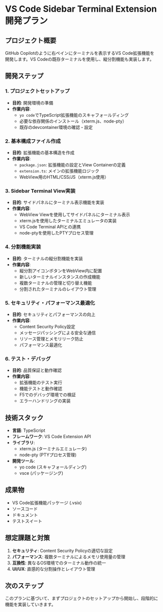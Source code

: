 # VS Code Sidebar Terminal Extension 開発プラン

## プロジェクト概要
GitHub Copilotのように右ペインにターミナルを表示するVS Code拡張機能を開発します。VS Codeの既存ターミナルを使用し、縦分割機能も実装します。

## 開発ステップ

### 1. プロジェクトセットアップ
- **目的**: 開発環境の準備
- **作業内容**:
  - `yo code`でTypeScript拡張機能のスキャフォールディング
  - 必要な依存関係のインストール（xterm.js、node-pty）
  - 既存のdevcontainer環境の確認・設定

### 2. 基本構成ファイル作成
- **目的**: 拡張機能の基本構造を作成
- **作業内容**:
  - `package.json`: 拡張機能の設定とView Containerの定義
  - `extension.ts`: メインの拡張機能ロジック
  - WebView用のHTML/CSS/JS（xterm.js使用）

### 3. Sidebar Terminal View実装
- **目的**: サイドパネルにターミナル表示機能を実装
- **作業内容**:
  - WebView Viewを使用してサイドパネルにターミナル表示
  - xterm.jsを使用したターミナルエミュレータの実装
  - VS Code Terminal APIとの連携
  - node-ptyを使用したPTYプロセス管理

### 4. 分割機能実装
- **目的**: ターミナルの縦分割機能を実装
- **作業内容**:
  - 縦分割アイコンボタンをWebView内に配置
  - 新しいターミナルインスタンスの作成機能
  - 複数ターミナルの管理と切り替え機能
  - 分割されたターミナルのレイアウト管理

### 5. セキュリティ・パフォーマンス最適化
- **目的**: セキュリティとパフォーマンスの向上
- **作業内容**:
  - Content Security Policy設定
  - メッセージパッシングによる安全な通信
  - リソース管理とメモリリーク防止
  - パフォーマンス最適化

### 6. テスト・デバッグ
- **目的**: 品質保証と動作確認
- **作業内容**:
  - 拡張機能のテスト実行
  - 機能テストと動作確認
  - F5でのデバッグ環境での検証
  - エラーハンドリングの実装

## 技術スタック
- **言語**: TypeScript
- **フレームワーク**: VS Code Extension API
- **ライブラリ**: 
  - xterm.js (ターミナルエミュレータ)
  - node-pty (PTYプロセス管理)
- **開発ツール**: 
  - yo code (スキャフォールディング)
  - vsce (パッケージング)

## 成果物
- VS Code拡張機能パッケージ (.vsix)
- ソースコード
- ドキュメント
- テストスイート

## 想定課題と対策
1. **セキュリティ**: Content Security Policyの適切な設定
2. **パフォーマンス**: 複数ターミナルによるメモリ使用量の管理
3. **互換性**: 異なるOS環境でのターミナル動作の統一
4. **UI/UX**: 直感的な分割操作とレイアウト管理

## 次のステップ
このプランに基づいて、まずプロジェクトのセットアップから開始し、段階的に機能を実装していきます。